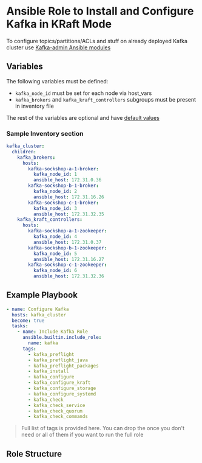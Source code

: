 # Ansible Role to Install and Configure Kafka in KRaft Mode

To configure topics/partitions/ACLs and stuff on already deployed Kafka
cluster use [Kafka-admin Ansible modules](https://galaxy.ansible.com/ui/standalone/roles/StephenSorriaux/kafka-admin/documentation)

## Variables

The following variables must be defined:

- `kafka_node_id` must be set for each node via host_vars
- `kafka_brokers` and `kafka_kraft_controllers` subgroups must be present in
  inventory file

The rest of the variables are optional and have [default values](defaults/main.yml)

### Sample Inventory section

```yaml
kafka_cluster:
  children:
    kafka_brokers:
      hosts:
        kafka-sockshop-a-1-broker:
          kafka_node_id: 1
          ansible_host: 172.31.0.36
        kafka-sockshop-b-1-broker:
          kafka_node_id: 2
          ansible_host: 172.31.16.26
        kafka-sockshop-c-1-broker:
          kafka_node_id: 3
          ansible_host: 172.31.32.35
    kafka_kraft_controllers:
      hosts:
        kafka-sockshop-a-1-zookeeper:
          kafka_node_id: 4
          ansible_host: 172.31.0.37
        kafka-sockshop-b-1-zookeeper:
          kafka_node_id: 5
          ansible_host: 172.31.16.27
        kafka-sockshop-c-1-zookeeper:
          kafka_node_id: 6
          ansible_host: 172.31.32.36
```

## Example Playbook

```yaml
- name: Configure Kafka
  hosts: kafka_cluster
  become: true
  tasks:
    - name: Include Kafka Role
      ansible.builtin.include_role:
        name: kafka
      tags:
        - kafka_preflight
        - kafka_preflight_java
        - kafka_preflight_packages
        - kafka_install
        - kafka_configure
        - kafka_configure_kraft
        - kafka_configure_storage
        - kafka_configure_systemd
        - kafka_check
        - kafka_check_service
        - kafka_check_quorum
        - kafka_check_commands
```

> Full list of tags is provided here. You can drop the once you don't need
> or all of them if you want to run the full role

## Role Structure
